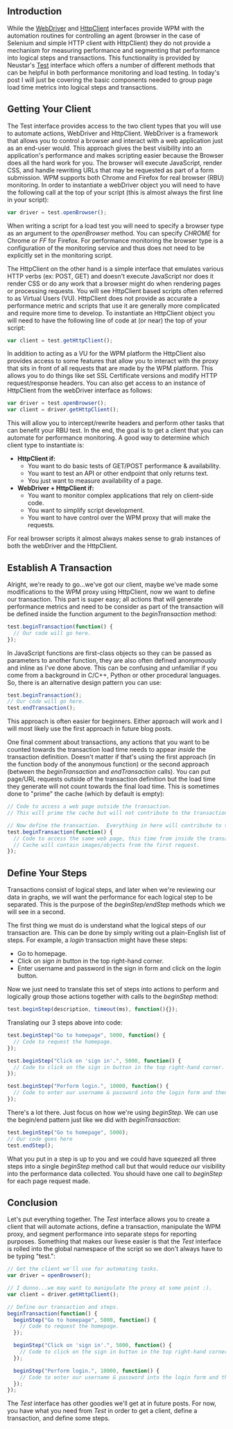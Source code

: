 ## Introduction
While the [WebDriver](http://docs.wpm.neustar.biz/testscript-api/biz/neustar/wpm/api/WebDriver.html) and [HttpClient](http://docs.wpm.neustar.biz/testscript-api/biz/neustar/wpm/api/HttpClient.html) interfaces provide WPM with the automation routines for controlling an agent (browser in the case of Selenium and simple HTTP client with HttpClient) they do not provide a mechanism for measuring performance and segmenting that performance into logical steps and transactions.  This functionality is provided by Neustar's [Test](http://docs.wpm.neustar.biz/testscript-api/biz/neustar/wpm/api/Test.html) interface which offers a number of different methods that can be helpful in both performance monitoring and load testing.  In today's post I will just be covering the basic components needed to group page load time metrics into logical steps and transactions. 

## Getting Your Client
The Test interface provides access to the two client types that you will use to automate actions, WebDriver and HttpClient.  WebDriver is a framework that allows you to control a browser and interact with a web application just as an end-user would.  This approach gives the best visibility into an application's performance and makes scripting easier because the Browser does all the hard work for you.  The browser will execute JavaScript, render CSS, and handle rewriting URLs that may be requested as part of a form submission.  WPM supports both Chrome and Firefox for real browser (RBU) monitoring.  In order to instantiate a webDriver object you will need to have the following call at the top of your script (this is almost always the first line in your script):

```javascript
var driver = test.openBrowser();
```

When writing a script for a load test you will need to specify a browser type as an argument to the *openBrowser* method.  You can specify *CHROME* for Chrome or *FF* for Firefox.  For performance monitoring the browser type is a configuration of the monitoring service and thus does not need to be explicitly set in the monitoring script.

The HttpClient on the other hand is a simple interface that emulates various HTTP verbs (ex: POST, GET) and doesn't execute JavaScript nor does it render CSS or do any work that a browser might do when rendering pages or processing requests.  You will see HttpClient based scripts often referred to as Virtual Users (VU).  HttpClient does not provide as accurate a performance metric and scripts that use it are generally more complicated and require more time to develop.  To instantiate an HttpClient object you will need to have the following line of code at (or near) the top of your script:

```javascript
var client = test.getHttpClient();
```

In addition to acting as a VU for the WPM platform the HttpClient also provides access to some features that allow you to interact with the proxy that sits in front of all requests that are made by the WPM platform.  This allows you to do things like set SSL Certificate versions and modify HTTP request/response headers.  You can also get access to an instance of HttpClient from the webDriver interface as follows:

```javascript
var driver = test.openBrowser();
var client = driver.getHttpClient();
```

This will allow you to intercept/rewrite headers and perform other tasks that can benefit your RBU test.  In the end, the goal is to get a client that you can automate for performance monitoring.  A good way to determine which client type to instantiate is:

- **HttpClient if:** 
  - You want to do basic tests of GET/POST performance & availability.
  - You want to test an API or other endpoint that only returns text.
  - You just want to measure availability of a page.
- **WebDriver + HttpClient if:**
  - You want to monitor complex applications that rely on client-side code.
  - You want to simplify script development.
  - You want to have control over the WPM proxy that will make the requests.

For real browser scripts it almost always makes sense to grab instances of both the webDriver and the HttpClient.

## Establish A Transaction
Alright, we're ready to go...we've got our client, maybe we've made some modifications to the WPM proxy using HttpClient, now we want to define our transaction.  This part is super easy; all actions that will generate performance metrics and need to be consider as part of the transaction will be defined inside the function argument to the *beginTransaction* method:

```javascript
test.beginTransaction(function() { 
  // Our code will go here.
});
```

In JavaScript functions are first-class objects so they can be passed as parameters to another function, they are also often defined anonymously and inline as I've done above.  This can be confusing and unfamiliar if you come from a background in C/C++, Python or other procedural languages.  So, there is an alternative design pattern you can use:

```javascript
test.beginTransaction();
// Our code will go here.
test.endTransaction();
```

This approach is often easier for beginners.  Either approach will work and I will most likely use the first approach in future blog posts.

One final comment about transactions, any actions that you want to be counted towards the transaction load time needs to appear *inside* the transaction definition.  Doesn't matter if that's using the first approach (in the function body of the anonymous function) or the second approach (between the *beginTransaction* and *endTransaction* calls).  You can put page/URL requests outside of the transaction definition but the load time they generate will not count towards the final load time.  This is sometimes done to "prime" the cache (which by default is empty):

```javascript
// Code to access a web page outside the transaction.  
// This will prime the cache but will not contribute to the transaction load time.

// Now define the transaction.  Everything in here will contribute to the transaction load time.
test.beginTransaction(function() {
  // Code to access the same web page, this time from inside the transaction.
  // Cache will contain images/objects from the first request. 
});
```

## Define Your Steps
Transactions consist of logical steps, and later when we're reviewing our data in graphs, we will want the performance for each logical step to be separated.  This is the purpose of the *beginStep/endStep* methods which we will see in a second.  

The first thing we must do is understand what the logical steps of our transaction are.  This can be done by simply writing out a plain-English list of steps.  For example, a *login* transaction might have these steps:

- Go to homepage.
- Click on *sign in* button in the top right-hand corner.
- Enter username and password in the sign in form and click on the *login* button.

Now we just need to translate this set of steps into actions to perform and logically group those actions together with calls to the *beginStep* method:

```javascript
test.beginStep(description, timeout(ms), function(){});
```

Translating our 3 steps above into code:

```javascript
test.beginStep("Go to homepage", 5000, function() {
  // Code to request the homepage.
});

test.beginStep("Click on 'sign in'.", 5000, function() {
  // Code to click on the sign in button in the top right-hand corner.
});

test.beginStep("Perform login.", 10000, function() {
  // Code to enter our username & password into the login form and then click on submit.
});
```

There's a lot there.  Just focus on how we're using *beginStep*.  We can use the begin/end pattern just like we did with *beginTransaction*:

```javascript
test.beginStep("Go to homepage", 5000);
// Our code goes here
test.endStep();
```

What you put in a step is up to you and we could have squeezed all three steps into a single *beginStep* method call but that would reduce our visibility into the performance data collected.  You should have one call to *beginStep* for each page request made.

## Conclusion
Let's put everything together.  The *Test* interface allows you to create a client that will automate actions, define a transaction, manipulate the WPM proxy, and segment performance into separate steps for reporting purposes.  Something that makes our livese easier is that the *Test* interface is rolled into the global namespace of the script so we don't always have to be typing "test.":

```javascript
// Get the client we'll use for automating tasks.
var driver = openBrowser();

// I dunno...we may want to manipulate the proxy at some point :).
var client = driver.getHttpClient();

// Define our transaction and steps.
beginTransaction(function() { 
  beginStep("Go to homepage", 5000, function() {
    // Code to request the homepage.
  });

  beginStep("Click on 'sign in'.", 5000, function() {
    // Code to click on the sign in button in the top right-hand corner.
  });

  beginStep("Perform login.", 10000, function() {
    // Code to enter our username & password into the login form and then click on submit.
  });
});
```

The *Test* interface has other goodies we'll get at in future posts.  For now, you have what you need from *Test* in order to get a client, define a transaction, and define some steps.
